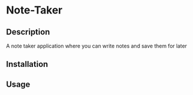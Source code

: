 # Note-Taker

## Description

A note taker application where you can write notes and save them for later

## Installation

## Usage